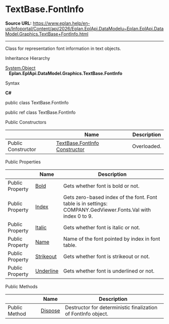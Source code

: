 # TextBase.FontInfo

**Source URL:** https://www.eplan.help/en-us/Infoportal/Content/api/2026/Eplan.EplApi.DataModelu~Eplan.EplApi.DataModel.Graphics.TextBase+FontInfo.html

---

Class for representation font information in text objects.

Inheritance Hierarchy

[System.Object](#)  
   **Eplan.EplApi.DataModel.Graphics.TextBase.FontInfo**

Syntax

**C#**



public class TextBase.FontInfo

public ref class TextBase.FontInfo

Public Constructors

|  | Name | Description |
| --- | --- | --- |
| Public Constructor | [TextBase.FontInfo Constructor](Eplan.EplApi.DataModelu~Eplan.EplApi.DataModel.Graphics.TextBase+FontInfo~_ctor.html) | Overloaded. |



Public Properties

|  | Name | Description |
| --- | --- | --- |
| Public Property | [Bold](Eplan.EplApi.DataModelu~Eplan.EplApi.DataModel.Graphics.TextBase+FontInfo~Bold.html) | Gets whether font is bold or not. |
| Public Property | [Index](Eplan.EplApi.DataModelu~Eplan.EplApi.DataModel.Graphics.TextBase+FontInfo~Index.html) | Gets zero-based index of the font. Font table is in settings: COMPANY.GedViewer.Fonts.Val with index 0 to 9. |
| Public Property | [Italic](Eplan.EplApi.DataModelu~Eplan.EplApi.DataModel.Graphics.TextBase+FontInfo~Italic.html) | Gets whether font is italic or not. |
| Public Property | [Name](Eplan.EplApi.DataModelu~Eplan.EplApi.DataModel.Graphics.TextBase+FontInfo~Name.html) | Name of the font pointed by index in font table. |
| Public Property | [Strikeout](Eplan.EplApi.DataModelu~Eplan.EplApi.DataModel.Graphics.TextBase+FontInfo~Strikeout.html) | Gets whether font is strikeout or not. |
| Public Property | [Underline](Eplan.EplApi.DataModelu~Eplan.EplApi.DataModel.Graphics.TextBase+FontInfo~Underline.html) | Gets whether font is underlined or not. |



Public Methods

|  | Name | Description |
| --- | --- | --- |
| Public Method | [Dispose](Eplan.EplApi.DataModelu~Eplan.EplApi.DataModel.Graphics.TextBase+FontInfo~Dispose().html) | Destructor for deterministic finalization of FontInfo object. |


